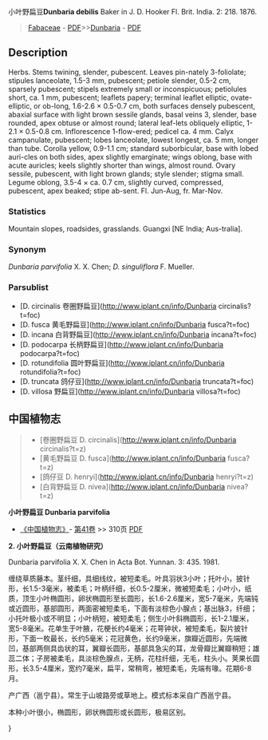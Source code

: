 小叶野扁豆**Dunbaria debilis** Baker in J. D. Hooker Fl. Brit. India. 2: 218. 1876.

> [Fabaceae](http://www.iplant.cn/info/Fabaceae?t=foc) - [PDF](http://www.iplant.cn/foc/pdf/Fabaceae.pdf)>>[Dunbaria](http://www.iplant.cn/info/Dunbaria?t=foc) - [PDF](http://www.iplant.cn/foc/pdf/Dunbaria.pdf)

## Description

Herbs. Stems twining, slender, pubescent. Leaves pin-nately 3-foliolate; stipules lanceolate, 1.5-3 mm, pubescent; petiole slender, 0.5-2 cm, sparsely pubescent; stipels extremely small or inconspicuous; petiolules short, ca. 1 mm, pubescent; leaflets papery; terminal leaflet elliptic, ovate-elliptic, or ob-long, 1.6-2.6 × 0.5-0.7 cm, both surfaces densely pubescent, abaxial surface with light brown sessile glands, basal veins 3, slender, base rounded, apex obtuse or almost round; lateral leaf-lets obliquely elliptic, 1-2.1 × 0.5-0.8 cm. Inflorescence 1-flow-ered; pedicel ca. 4 mm. Calyx campanulate, pubescent; lobes lanceolate, lowest longest, ca. 5 mm, longer than tube. Corolla yellow, 0.9-1.1 cm; standard suborbicular, base with lobed auri-cles on both sides, apex slightly emarginate; wings oblong, base with acute auricles; keels slightly shorter than wings, almost round. Ovary sessile, pubescent, with light brown glands; style slender; stigma small. Legume oblong, 3.5-4 × ca. 0.7 cm, slightly curved, compressed, pubescent, apex beaked; stipe ab-sent. Fl. Jun-Aug, fr. Mar-Nov.

### Statistics
Mountain slopes, roadsides, grasslands. Guangxi [NE India; Aus-tralia].

### Synonym
*Dunbaria parvifolia* X. X. Chen; *D. singuliflora* F. Mueller.

### Parsublist

* [D.  circinalis  卷圈野扁豆](http://www.iplant.cn/info/Dunbaria circinalis?t=foc)
* [D.  fusca  黄毛野扁豆](http://www.iplant.cn/info/Dunbaria fusca?t=foc)
* [D.  incana  白背野扁豆](http://www.iplant.cn/info/Dunbaria incana?t=foc)
* [D.  podocarpa  长柄野扁豆](http://www.iplant.cn/info/Dunbaria podocarpa?t=foc)
* [D.  rotundifolia  圆叶野扁豆](http://www.iplant.cn/info/Dunbaria rotundifolia?t=foc)
* [D.  truncata  鸽仔豆](http://www.iplant.cn/info/Dunbaria truncata?t=foc)
* [D.  villosa  野扁豆](http://www.iplant.cn/info/Dunbaria villosa?t=foc)

## 中国植物志

> * [卷圈野扁豆  D.  circinalis](http://www.iplant.cn/info/Dunbaria circinalis?t=z)
> * [黄毛野扁豆  D.  fusca](http://www.iplant.cn/info/Dunbaria fusca?t=z)
> * [鸽仔豆  D.  henryi](http://www.iplant.cn/info/Dunbaria henryi?t=z)
> * [白背野扁豆  D.  nivea](http://www.iplant.cn/info/Dunbaria nivea?t=z)

**小叶野扁豆 Dunbaria parvifolia**

* [《中国植物志》](http://www.iplant.cn/frps)- [第41卷](http://www.iplant.cn/frps/vol/41) >> 310页 [PDF](http://www.iplant.cn/frps/pdf/41/310)

**2. 小叶野扁豆（云南植物研究）**

Dunbaria parvifolia X. X. Chen in Acta Bot. Yunnan. 3: 435. 1981.

缠绕草质藤本。茎纤细，具细线纹，被短柔毛。叶具羽状3小叶；托叶小，披针形，长1.5-3毫米，被柔毛；叶柄纤细，长0.5-2厘米，微被短柔毛；小叶小，纸质，顶生小叶椭圆形，卵状椭圆形至长圆形，长1.6-2.6厘米，宽5-7毫米，先端钝或近圆形，基部圆形，两面密被短柔毛，下面有淡棕色小腺点；基出脉3，纤细；小托叶极小或不明显；小叶柄短，被短柔毛；侧生小叶斜椭圆形，长1-2.1厘米，宽5-8毫米。花单生于叶腋，花梗长约4毫米；花萼钟状，被短柔毛，裂片披针形，下面一枚最长，长约5毫米；花冠黄色，长约9毫米，旗瓣近圆形，先端微凹，基部两侧具齿状的耳，翼瓣长圆形，基部具急尖的耳，龙骨瓣比翼瓣稍短；雄蕊二体；子房被柔毛，具淡棕色腺点，无柄，花柱纤细，无毛，柱头小。荚果长圆形，长3.5-4厘米，宽约7毫米，扁平，常稍弯，被短柔毛，先端有喙。花期6-8月。

产广西（邕宁县）。常生于山坡路旁或草地上。模式标本采自广西邕宁县。

本种小叶很小，椭圆形，卵状椭圆形或长圆形，极易区别。

}